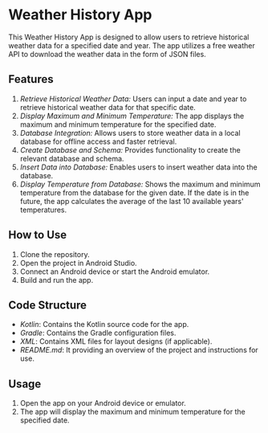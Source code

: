 # Weather History App

This Weather History App is designed to allow users to retrieve historical weather data for a specified date and year. The app utilizes a free weather API to download the weather data in the form of JSON files.

## Features

1. *Retrieve Historical Weather Data:* Users can input a date and year to retrieve historical weather data for that specific date.
2. *Display Maximum and Minimum Temperature:* The app displays the maximum and minimum temperature for the specified date.
3. *Database Integration:* Allows users to store weather data in a local database for offline access and faster retrieval.
4. *Create Database and Schema:* Provides functionality to create the relevant database and schema.
5. *Insert Data into Database:* Enables users to insert weather data into the database.
6. *Display Temperature from Database:* Shows the maximum and minimum temperature from the database for the given date. If the date is in the future, the app calculates the average of the last 10 available years' temperatures.

## How to Use

1. Clone the repository.
2. Open the project in Android Studio.
3. Connect an Android device or start the Android emulator.
4. Build and run the app.

## Code Structure

- *Kotlin*: Contains the Kotlin source code for the app.
- *Gradle*: Contains the Gradle configuration files.
- *XML*: Contains XML files for layout designs (if applicable).
- *README.md*: It providing an overview of the project and instructions for use.

## Usage

1. Open the app on your Android device or emulator.
2. The app will display the maximum and minimum temperature for the specified date.